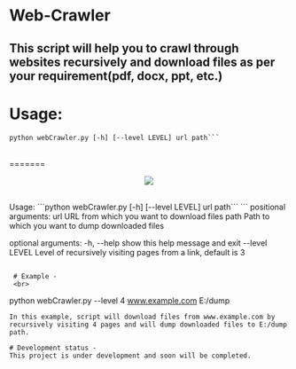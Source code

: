 # Web-Crawler
This script will help you to crawl through websites recursively and download files as per your requirement(pdf, docx, ppt, etc.)
-

# Usage:
```
python webCrawler.py [-h] [--level LEVEL] url path```
```
<br/>
=======
<p align="center">
  <img src="../assets/jack.jpg?raw=true"></img>
</p>
<br/>
Usage: ```python
webCrawler.py [-h] [--level LEVEL] url path```
```
positional arguments:
  url            URL from which you want to download files
  path           Path to which you want to dump downloaded files

optional arguments:
  -h, --help     show this help message and exit
  --level LEVEL  Level of recursively visiting pages from a link, default is 3
```

 # Example -
 <br>
```
 python webCrawler.py --level 4 www.example.com E:/dump
```
In this example, script will download files from www.example.com by recursively visiting 4 pages and will dump downloaded files to E:/dump path.

# Development status -
This project is under development and soon will be completed.